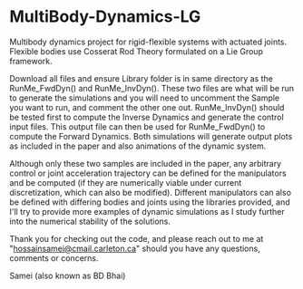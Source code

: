 # MultiBody-Dynamics-LG
Multibody dynamics project for rigid-flexible systems with actuated joints. Flexible bodies use Cosserat Rod Theory formulated on a Lie Group framework.

Download all files and ensure Library folder is in same directory as the RunMe_FwdDyn() and RunMe_InvDyn(). These two files are what will be run to generate the simulations and you will need to uncomment the Sample you want to run, and comment the other one out. RunMe_InvDyn() should be tested first to compute the Inverse Dynamics and generate the control input files. This output file can then be used for RunMe_FwdDyn() to compute the Forward Dynamics. Both simulations will generate output plots as included in the paper and also animations of the dynamic system.

Although only these two samples are included in the paper, any arbitrary control or joint acceleration trajectory can be defined for the manipulators and be computed (if they are numerically viable under current discretization, which can also be modified). Different manipulators can also be defined with differing bodies and joints using the libraries provided, and I'll try to provide more examples of dynamic simulations as I study further into the numerical stability of the solutions.

Thank you for checking out the code, and please reach out to me at "hossainsamei@cmail.carleton.ca" should you have any questions, comments or concerns.

Samei (also known as BD Bhai)
